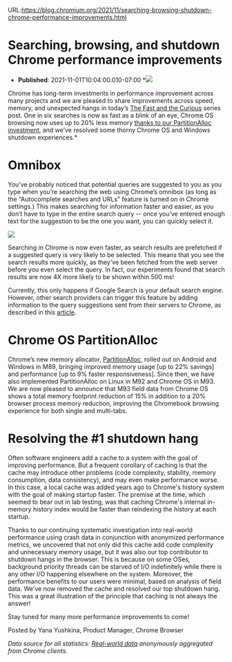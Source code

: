 URL:https://blog.chromium.org/2021/11/searching-browsing-shutdown-chrome-performance-improvements.html
# Searching, browsing, and shutdown Chrome performance improvements
- **Published**: 2021-11-01T10:04:00.010-07:00
*[![](https://blogger.googleusercontent.com/img/b/R29vZ2xl/AVvXsEhEla8ATT6YFRR-WRWz6rYikJTRguAKKB5LKefpCd3XIRnfS2JTtRnjFDyJfjsqj890eM5N0K4r7EDsju4WJqSCE8U1zCK4d2ScapEh9KR6Z9hCEFgOaL5yH6vYefoEgTxR7P0coztCpt4R/w702-h292/image1.jpg)](https://blogger.googleusercontent.com/img/b/R29vZ2xl/AVvXsEhEla8ATT6YFRR-WRWz6rYikJTRguAKKB5LKefpCd3XIRnfS2JTtRnjFDyJfjsqj890eM5N0K4r7EDsju4WJqSCE8U1zCK4d2ScapEh9KR6Z9hCEFgOaL5yH6vYefoEgTxR7P0coztCpt4R/s1999/image1.jpg)

Chrome has long-term investments in performance improvement across many projects and we are pleased to share improvements across speed, memory, and unexpected hangs in today’s [The Fast and the Curious](https://blog.chromium.org/search/label/the%20fast%20and%20the%20curious) series post. One in six searches is now as fast as a blink of an eye, Chrome OS browsing now uses up to 20% less memory [thanks to our PartitionAlloc investment](https://blog.chromium.org/2021/04/efficient-and-safe-allocations-everywhere.html), and we’ve resolved some thorny Chrome OS and Windows shutdown experiences.*

Omnibox
=======

You’ve probably noticed that potential queries are suggested to you as you type when you’re searching the web using Chrome’s omnibox (as long as the “Autocomplete searches and URLs” feature is turned on in Chrome settings.) This makes searching for information faster and easier, as you don’t have to type in the entire search query -- once you’ve entered enough text for the suggestion to be the one you want, you can quickly select it.   
  
  
[![](https://blogger.googleusercontent.com/img/b/R29vZ2xl/AVvXsEhmBrL8llGFT3x4B9VUFCYUnwfs1C1Ul8NUYTDlrgPpl5l2pJ-5l_ifMq8CIBg94GpnZWf-RvYb96x4gouOgIHt1qTADzuV-zmFSUul3FRIiqOPvReH-SCgzc9jJA0-iJZ2Lak-DLlugeUm/w654-h439/image2.png)](https://blogger.googleusercontent.com/img/b/R29vZ2xl/AVvXsEhmBrL8llGFT3x4B9VUFCYUnwfs1C1Ul8NUYTDlrgPpl5l2pJ-5l_ifMq8CIBg94GpnZWf-RvYb96x4gouOgIHt1qTADzuV-zmFSUul3FRIiqOPvReH-SCgzc9jJA0-iJZ2Lak-DLlugeUm/s1999/image2.png)  
  
  
Searching in Chrome is now even faster, as search results are prefetched if a suggested query is very likely to be selected. This means that you see the search results more quickly, as they’ve been fetched from the web server before you even select the query. In fact, our experiments found that search results are now 4X more likely to be shown within 500 ms!  
  
Currently, this only happens if Google Search is your default search engine. However, other search providers can trigger this feature by adding information to the query suggestions sent from their servers to Chrome, as described in this [article](https://sites.google.com/a/chromium.org/dev/developers/design-documents/omnibox-prefetch-for-default-search-engines).  

Chrome OS PartitionAlloc
========================

Chrome’s new memory allocator, [PartitionAlloc](https://blog.chromium.org/2021/04/efficient-and-safe-allocations-everywhere.html), rolled out on Android and Windows in M89, bringing improved memory usage [up to 22% savings] and performance [up to 9% faster responsiveness]. Since then, we have also implemented PartitionAlloc on Linux in M92 and Chrome OS in M93. We are now pleased to announce that M93 field data from Chrome OS shows a total memory footprint reduction of 15% in addition to a 20% browser process memory reduction, improving the Chromebook browsing experience for both single and multi-tabs.  
  

Resolving the #1 shutdown hang
==============================

Often software engineers add a cache to a system with the goal of improving performance. But a frequent corollary of caching is that the cache may introduce other problems (code complexity, stability, memory consumption, data consistency), and may even make performance worse. In this case, a local cache was added years ago to Chrome's history system with the goal of making startup faster. The premise at the time, which seemed to bear out in lab testing, was that caching Chrome's internal in-memory history index would be faster than reindexing the history at each startup.  
  
Thanks to our continuing systematic investigation into real-world performance using crash data in conjunction with anonymized performance metrics, we uncovered that not only did this cache add code complexity and unnecessary memory usage, but it was also our top contributor to shutdown hangs in the browser. This is because on some OSes, background priority threads can be starved of I/O indefinitely while there is any other I/O happening elsewhere on the system. Moreover, the performance benefits to our users were minimal, based on analysis of field data. We've now removed the cache and resolved our top shutdown hang. This was a great illustration of the principle that caching is not always the answer!  
  
Stay tuned for many more performance improvements to come!  
  
Posted by Yana Yushkina, Product Manager, Chrome Browser  
  
*Data source for all statistics: [Real-world data](https://www.google.com/chrome/privacy/whitepaper.html#usagestats) anonymously aggregated from Chrome clients.*

  